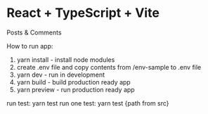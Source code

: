 # React + TypeScript + Vite

Posts & Comments

How to run app:

1. yarn install - install node modules
2. create .env file and copy contents from /env-sample to .env file
3. yarn dev - run in development
4. yarn build - build production ready app
5. yarn preview - run production ready app

run test: yarn test
run one test: yarn test {path from src}

